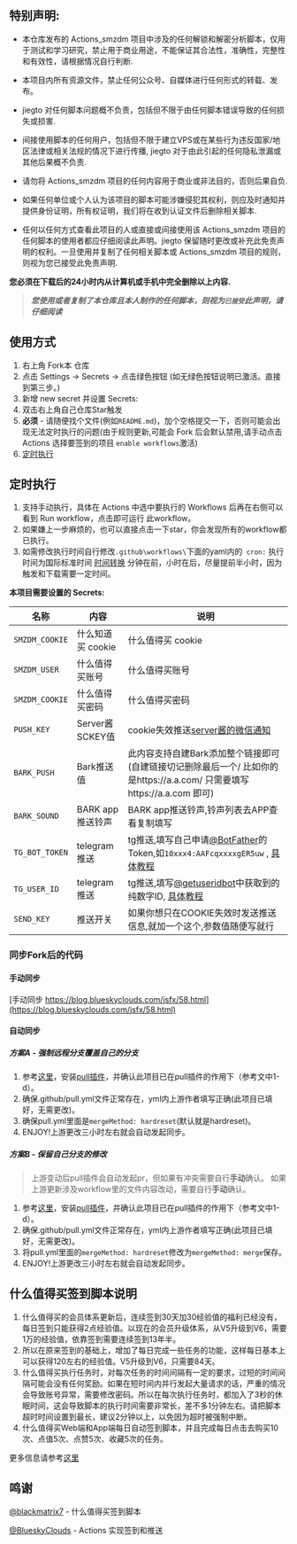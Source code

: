 ## 特别声明: 

* 本仓库发布的 Actions_smzdm 项目中涉及的任何解锁和解密分析脚本，仅用于测试和学习研究，禁止用于商业用途，不能保证其合法性，准确性，完整性和有效性，请根据情况自行判断.

* 本项目内所有资源文件，禁止任何公众号、自媒体进行任何形式的转载、发布。

* jiegto 对任何脚本问题概不负责，包括但不限于由任何脚本错误导致的任何损失或损害.

* 间接使用脚本的任何用户，包括但不限于建立VPS或在某些行为违反国家/地区法律或相关法规的情况下进行传播, jiegto 对于由此引起的任何隐私泄漏或其他后果概不负责.

* 请勿将 Actions_smzdm 项目的任何内容用于商业或非法目的，否则后果自负.

* 如果任何单位或个人认为该项目的脚本可能涉嫌侵犯其权利，则应及时通知并提供身份证明，所有权证明，我们将在收到认证文件后删除相关脚本.

* 任何以任何方式查看此项目的人或直接或间接使用该 Actions_smzdm 项目的任何脚本的使用者都应仔细阅读此声明。jiegto 保留随时更改或补充此免责声明的权利。一旦使用并复制了任何相关脚本或 Actions_smzdm 项目的规则，则视为您已接受此免责声明.

 **您必须在下载后的24小时内从计算机或手机中完全删除以上内容.**  </br>
> ***您使用或者复制了本仓库且本人制作的任何脚本，则视为`已接受`此声明，请仔细阅读*** 

## 使用方式
1. 右上角 Fork本 仓库
2. 点击 Settings -> Secrets -> 点击绿色按钮 (如无绿色按钮说明已激活。直接到第三步。)
3. 新增 new secret 并设置 Secrets:
4. 双击右上角自己仓库Star触发
5. **必须** - 请随便找个文件(例如`README.md`)，加个空格提交一下，否则可能会出现无法定时执行的问题(由于规则更新,可能会 Fork 后会默认禁用,请手动点击 Actions 选择要签到的项目 `enable workflows`激活)
6. [定时执行](#定时执行)

## 定时执行
1. 支持手动执行，具体在 Actions 中选中要执行的 Workflows 后再在右侧可以看到 Run workflow，点击即可运行 此workflow。
2. 如果嫌上一步麻烦的，也可以直接点击一下star，你会发现所有的workflow都已执行。
3. 如需修改执行时间自行修改`.github\workflows\`下面的yaml内的` cron:` 执行时间为国际标准时间 [时间转换](http://www.timebie.com/cn/universalbeijing.php) 分钟在前，小时在后，尽量提前半小时，因为触发和下载需要一定时间。

**本项目需要设置的 Secrets:**

| 名称     | 内容           |   说明  |
| -------- | ------------- |   ----- |
| `SMZDM_COOKIE`          |   什么知道买 cookie    |什么值得买 cookie|
| `SMZDM_USER`            |   什么值得买账号   |什么值得买账号|
| `SMZDM_COOKIE`          |   什么值得买密码   |什么值得买密码|
| `PUSH_KEY`              |   Server酱SCKEY值      | cookie失效推送[server酱的微信通知](http://sc.ftqq.com/3.version) |
| `BARK_PUSH`             |   Bark推送值           | 此内容支持自建Bark添加整个链接即可(自建链接切记删除最后一个/  比如你的是https://a.a.com/ 只需要填写https://a.a.com 即可)|
| `BARK_SOUND`            |   BARK app推送铃声     |BARK app推送铃声,铃声列表去APP查看复制填写|
| `TG_BOT_TOKEN`          |   telegram推送        | tg推送,填写自己申请[@BotFather](https://t.me/BotFather)的Token,如`10xxx4:AAFcqxxxxgER5uw` , [具体教程](https://github.com/lxk0301/scripts/pull/37#issuecomment-692415594) |
| `TG_USER_ID`            |   telegram推送        | tg推送,填写[@getuseridbot](https://t.me/getuseridbot)中获取到的纯数字ID, [具体教程](https://github.com/lxk0301/scripts/pull/37#issuecomment-692415594) |
| `SEND_KEY`              |     推送开关           |如果你想只在COOKIE失效时发送推送信息,就加一个这个,参数值随便写就行|


### 同步Fork后的代码

#### 手动同步

[手动同步 https://blog.blueskyclouds.com/jsfx/58.html](https://blog.blueskyclouds.com/jsfx/58.html)

#### 自动同步

##### 方案A - 强制远程分支覆盖自己的分支
1. 参考[这里](https://github.com/lxk0301/scripts/blob/master/backUp/gitSync.md)，安装[pull插件](https://github.com/apps/pull)，并确认此项目已在pull插件的作用下（参考文中1-d）。
2. 确保.github/pull.yml文件正常存在，yml内上游作者填写正确(此项目已填好，无需更改)。
3. 确保pull.yml里面是`mergeMethod: hardreset`(默认就是hardreset)。
4. ENJOY!上游更改三小时左右就会自动发起同步。

##### 方案B - 保留自己分支的修改

> 上游变动后pull插件会自动发起pr，但如果有冲突需要自行**手动**确认。
> 如果上游更新涉及workflow里的文件内容改动，需要自行**手动**确认。

1. 参考[这里](https://github.com/lxk0301/scripts/blob/master/backUp/gitSync.md)，安装[pull插件](https://github.com/apps/pull)，并确认此项目已在pull插件的作用下（参考文中1-d）。
2. 确保.github/pull.yml文件正常存在，yml内上游作者填写正确(此项目已填好，无需更改)。
3. 将pull.yml里面的`mergeMethod: hardreset`修改为`mergeMethod: merge`保存。
4. ENJOY!上游更改三小时左右就会自动发起同步。

## 什么值得买签到脚本说明

1. 什么值得买的会员体系更新后，连续签到30天加30经验值的福利已经没有，每日签到只能获得2点经验值。以现在的会员升级体系，从V5升级到V6，需要1万的经验值，依靠签到需要连续签到13年半。
2. 所以在原来签到的基础上，增加了每日完成一些任务的功能，这样每日基本上可以获得120左右的经验值。V5升级到V6，只需要84天。
3. 什么值得买执行任务时，对每次任务的时间间隔有一定的要求，过短的时间间隔可能会没有任何奖励。如果在短时间内并行发起大量请求的话，严重的情况会导致账号异常，需要修改密码。所以在每次执行任务时，都加入了3秒的休眠时间，这会导致脚本的执行时间需要非常长，差不多1分钟左右。请把脚本超时时间设置到最长，建议2分钟以上，以免因为超时被强制中断。
4. 什么值得买Web端和App端每日自动签到脚本，并且完成每日点击去购买10次、点值5次、点赞5次、收藏5次的任务。

更多信息请参考[这里](https://github.com/blackmatrix7/ios_rule_script/blob/master/script/smzdm/README.md)

## 鸣谢

[@blackmatrix7](https://github.com/blackmatrix7/ios_rule_script/tree/master/script/smzdm) - 什么值得买签到脚本

[@BlueskyClouds](https://github.com/BlueskyClouds/My-Actions)  - Actions 实现签到和推送

